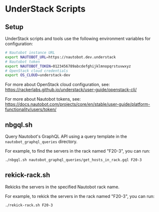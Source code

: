 # UnderStack Scripts

## Setup

UnderStack scripts and tools use the following environment variables for configuration:

``` bash
# Nautobot instance URL
export NAUTOBOT_URL=https://nautobot.dev.understack
# Nautobot token
export NAUTOBOT_TOKEN=0123456789abcdefghijklmnopqrstuvwxyz
# OpenStack cloud credentials
export OS_CLOUD=understack-dev
```

For more about OpenStack cloud configuration, see: <https://rackerlabs.github.io/understack/user-guide/openstack-cli/>

For more about Nautobot tokens, see: <https://docs.nautobot.com/projects/core/en/stable/user-guide/platform-functionality/users/token/>

## nbgql.sh

Query Nautobot's GraphQL API using a query template in the `nautobot_graphql_queries` directory.

For example, to find the servers in the rack named "F20-3", you can run:

``` bash
./nbgql.sh nautobot_graphql_queries/get_hosts_in_rack.gql F20-3
```

## rekick-rack.sh

Rekicks the servers in the specified Nautobot rack name.

For example, to rekick the servers in the rack named "F20-3", you can run:

``` bash
./rekick-rack.sh F20-3
```

